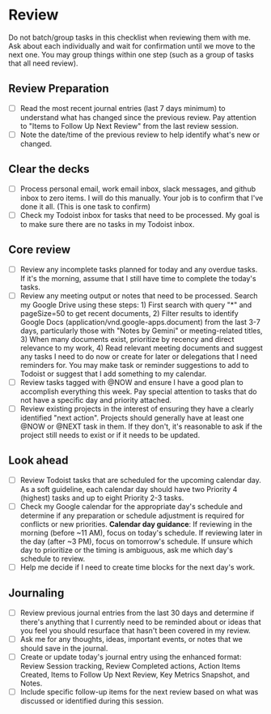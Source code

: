 # Review
Do not batch/group tasks in this checklist when reviewing them with me. Ask about each individually and wait for confirmation until we move to the next one. You may group things within one step (such as a group of tasks that all need review).

## Review Preparation
- [ ] Read the most recent journal entries (last 7 days minimum) to understand what has changed since the previous review. Pay attention to "Items to Follow Up Next Review" from the last review session.
- [ ] Note the date/time of the previous review to help identify what's new or changed.

## Clear the decks
- [ ] Process personal email, work email inbox, slack messages, and github inbox to zero items. I will do this manually. Your job is to confirm that I've done it all. (This is one task to confirm)
- [ ] Check my Todoist inbox for tasks that need to be processed. My goal is to make sure there are no tasks in my Todoist inbox.

## Core review
- [ ] Review any incomplete tasks planned for today and any overdue tasks. If it's the morning, assume that I still have time to complete the today's tasks.
- [ ] Review any meeting output or notes that need to be processed. Search my Google Drive using these steps: 1) First search with query "*" and pageSize=50 to get recent documents, 2) Filter results to identify Google Docs (application/vnd.google-apps.document) from the last 3-7 days, particularly those with "Notes by Gemini" or meeting-related titles, 3) When many documents exist, prioritize by recency and direct relevance to my work, 4) Read relevant meeting documents and suggest any tasks I need to do now or create for later or delegations that I need reminders for. You may make task or reminder suggestions to add to Todoist or suggest that I add something to my calendar.
- [ ] Review tasks tagged with @NOW and ensure I have a good plan to accomplish everything this week. Pay special attention to tasks that do not have a specific day and priority attached.
- [ ] Review existing projects in the interest of ensuring they have a clearly identified "next action". Projects should generally have at least one @NOW or @NEXT task in them. If they don't, it's reasonable to ask if the project still needs to exist or if it needs to be updated.

## Look ahead
- [ ] Review Todoist tasks that are scheduled for the upcoming calendar day. As a soft guideline, each calendar day should have two Priority 4 (highest) tasks and up to eight Priority 2-3 tasks.
- [ ] Check my Google calendar for the appropriate day's schedule and determine if any preparation or schedule adjustment is required for conflicts or new priorities. **Calendar day guidance**: If reviewing in the morning (before ~11 AM), focus on today's schedule. If reviewing later in the day (after ~3 PM), focus on tomorrow's schedule. If unsure which day to prioritize or the timing is ambiguous, ask me which day's schedule to review.
- [ ] Help me decide if I need to create time blocks for the next day's work.

## Journaling
- [ ] Review previous journal entries from the last 30 days and determine if there's anything that I currently need to be reminded about or ideas that you feel you should resurface that hasn't been covered in my review.
- [ ] Ask me for any thoughts, ideas, important events, or notes that we should save in the journal.
- [ ] Create or update today's journal entry using the enhanced format: Review Session tracking, Review Completed actions, Action Items Created, Items to Follow Up Next Review, Key Metrics Snapshot, and Notes.
- [ ] Include specific follow-up items for the next review based on what was discussed or identified during this session.
